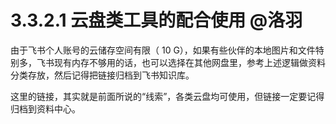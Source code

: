 # 3.3.2.1 云盘类工具的配合使用 @洛羽

由于飞书个人账号的云储存空间有限（ 10 G），如果有些伙伴的本地图片和文件特别多，飞书现有内存不够用的话，也可以选择在其他网盘里，参考上述逻辑做资料分类存放，然后记得把链接归档到飞书知识库。

这里的链接，其实就是前面所说的“线索”，各类云盘均可使用，但链接一定要记得归档到资料中心。